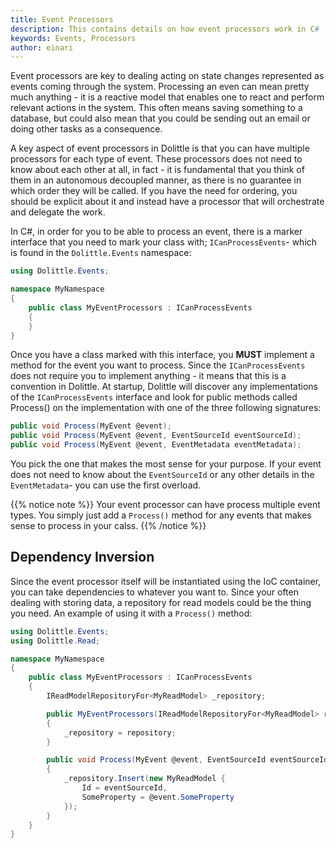 ```yaml
---
title: Event Processors
description: This contains details on how event processors work in C#
keywords: Events, Processors
author: einari
---
```


Event processors are key to dealing acting on state changes represented as events coming through the system.
Processing an even can mean pretty much anything - it is a reactive model that enables one to react and perform
relevant actions in the system. This often means saving something to a database, but could also mean that you
could be sending out an email or doing other tasks as a consequence.

A key aspect of event processors in Dolittle is that you can have multiple processors for each type of event.
These processors does not need to know about each other at all, in fact - it is fundamental that you think of
them in an autonomous decoupled manner, as there is no guarantee in which order they will be called.
If you have the need for ordering, you should be explicit about it and instead have a processor that will
orchestrate and delegate the work.

In C#, in order for you to be able to process an event, there is a marker interface that you need to mark
your class with; `ICanProcessEvents`- which is found in the `Dolittle.Events` namespace:

```csharp
using Dolittle.Events;

namespace MyNamespace
{
    public class MyEventProcessors : ICanProcessEvents
    {
    }
}
```

Once you have a class marked with this interface, you **MUST** implement a method for the event you want to
process. Since the `ICanProcessEvents` does not require you to implement anything - it means that this is
a convention in Dolittle. At startup, Dolittle will discover any implementations of the `ICanProcessEvents`
interface and look for public methods called Process() on the implementation with one of the three following
signatures:

```csharp
public void Process(MyEvent @event);
public void Process(MyEvent @event, EventSourceId eventSourceId);
public void Process(MyEvent @event, EventMetadata eventMetadata);
```

You pick the one that makes the most sense for your purpose. If your event does not need to know about
the `EventSourceId` or any other details in the `EventMetadata`- you can use the first overload.

{{% notice note %}}
Your event processor can have process multiple event types. You simply just add a `Process()` method for
any events that makes sense to process in your calss.
{{% /notice %}}

## Dependency Inversion

Since the event processor itself will be instantiated using the IoC container, you can take dependencies
to whatever you want to. Since your often dealing with storing data, a repository for read models could
be the thing you need. An example of using it with a `Process()` method:

```csharp
using Dolittle.Events;
using Dolittle.Read;

namespace MyNamespace
{
    public class MyEventProcessors : ICanProcessEvents
    {
        IReadModelRepositoryFor<MyReadModel> _repository;

        public MyEventProcessors(IReadModelRepositoryFor<MyReadModel> repository)
        {
            _repository = repository;
        }

        public void Process(MyEvent @event, EventSourceId eventSourceId)
        {
            _repository.Insert(new MyReadModel {
                Id = eventSourceId,
                SomeProperty = @event.SomeProperty
            });
        }
    }
}
```
